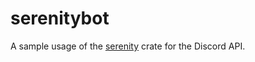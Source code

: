# serenitybot
A sample usage of the [serenity](https://github.com/serenity-rs/serenity) crate for the Discord API.
